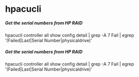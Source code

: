 # hpacucli

##### Get the serial numbers from HP RAID

   hpacucli  controller all show config detail | grep -A 7 Fail | egrep '(Failed|Last|Serial Number|physicaldrive)'

##### Get the serial numbers from HP RAID

   hpacucli  controller all show config detail | grep -A 7 Fail | egrep '(Failed|Last|Serial Number|physicaldrive)'
